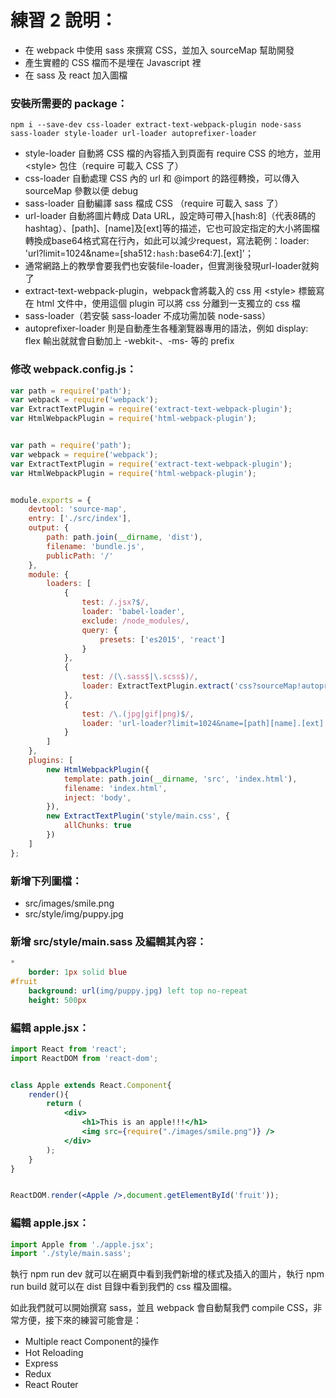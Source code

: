 # 練習 2 說明：
 - 在 webpack 中使用 sass 來撰寫 CSS，並加入 sourceMap 幫助開發
 - 產生實體的 CSS 檔而不是埋在 Javascript 裡
 - 在 sass 及 react 加入圖檔

### 安裝所需要的 package：
    npm i --save-dev css-loader extract-text-webpack-plugin node-sass sass-loader style-loader url-loader autoprefixer-loader

 - style-loader 自動將 CSS 檔的內容插入到頁面有 require CSS 的地方，並用 &lt;style&gt; 包住（require 可載入 CSS 了）
 - css-loader 自動處理 CSS 內的 url 和 @import 的路徑轉換，可以傳入 sourceMap 參數以便 debug
 - sass-loader 自動編譯 sass 檔成 CSS （require 可載入 sass 了）
 - url-loader 自動將圖片轉成 Data URL，設定時可帶入[hash:8]（代表8碼的hashtag）、[path]、[name]及[ext]等的描述，它也可設定指定的大小將圖檔轉換成base64格式寫在行內，如此可以減少request，寫法範例：loader: 'url?limit=1024&name=[sha512`:hash:`base64:7].[ext]'；
 - 通常網路上的教學會要我們也安裝file-loader，但實測後發現url-loader就夠了
 - extract-text-webpack-plugin，webpack會將載入的 css 用 &lt;style&gt; 標籤寫在 html 文件中，使用這個 plugin 可以將 css 分離到一支獨立的 css 檔
 - sass-loader（若安裝 sass-loader 不成功需加裝 node-sass）
 - autoprefixer-loader 則是自動產生各種瀏覽器專用的語法，例如 display: flex 輸出就就會自動加上 -webkit-、-ms- 等的 prefix

### 修改 webpack.config.js： 
~~~javascript
var path = require('path');
var webpack = require('webpack');
var ExtractTextPlugin = require('extract-text-webpack-plugin');
var HtmlWebpackPlugin = require('html-webpack-plugin');


var path = require('path');
var webpack = require('webpack');
var ExtractTextPlugin = require('extract-text-webpack-plugin');
var HtmlWebpackPlugin = require('html-webpack-plugin');


module.exports = {
    devtool: 'source-map',
    entry: ['./src/index'],
    output: {
        path: path.join(__dirname, 'dist'),
        filename: 'bundle.js',
        publicPath: '/'
    },
    module: {
        loaders: [
            {
                test: /.jsx?$/,
                loader: 'babel-loader',
                exclude: /node_modules/,
                query: {
                    presets: ['es2015', 'react']
                }
            },
            {
                test: /(\.sass$|\.scss$)/,
                loader: ExtractTextPlugin.extract('css?sourceMap!autoprefixer!sass')
            },
            {
                test: /\.(jpg|gif|png)$/,
                loader: 'url-loader?limit=1024&name=[path][name].[ext]'
            }
        ]
    },
    plugins: [
        new HtmlWebpackPlugin({
            template: path.join(__dirname, 'src', 'index.html'),
            filename: 'index.html',
            inject: 'body',
        }),
        new ExtractTextPlugin('style/main.css', {
            allChunks: true
        })
    ]
};
~~~

### 新增下列圖檔：
 - src/images/smile.png
 - src/style/img/puppy.jpg

### 新增 src/style/main.sass 及編輯其內容：
~~~sass
*
    border: 1px solid blue
#fruit
    background: url(img/puppy.jpg) left top no-repeat
    height: 500px
~~~

### 編輯 apple.jsx：
~~~jsx
import React from 'react';
import ReactDOM from 'react-dom';


class Apple extends React.Component{
    render(){
        return (
            <div>
                <h1>This is an apple!!!</h1>
                <img src={require("./images/smile.png")} />
            </div>
        );
    }
}


ReactDOM.render(<Apple />,document.getElementById('fruit'));
~~~

### 編輯 apple.jsx：
~~~js
import Apple from './apple.jsx';
import './style/main.sass';
~~~

執行 npm run dev 就可以在網頁中看到我們新增的樣式及插入的圖片，執行 npm run build 就可以在 dist 目錄中看到我們的 css 檔及圖檔。

如此我們就可以開始撰寫 sass，並且 webpack 會自動幫我們 compile CSS，非常方便，接下來的練習可能會是：
 - Multiple react Component的操作
 - Hot Reloading
 - Express
 - Redux
 - React Router
